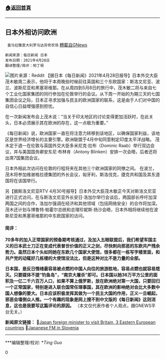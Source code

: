 ###  [:house:返回首頁](https://github.com/ourhimalayas/txt)
---

## 日本外相访问欧洲
` 喜马拉雅意大利罗马达芬奇农场` [轉載自GNews](https://gnews.org/zh-hans/1162001/)

```
新闻来源：每日新闻 日本
发布日期：2021年4月28日
翻译整理/简评：帕丁顿
```

![]()![](https://gnews-media-offload.s3.amazonaws.com/wp-content/uploads/2021/05/01192339/hz2syo2sm0261.png)图片来源：Reddit
【据日本《每日新闻》2021年4月28日报导】日本外交大臣茂木敏周二表示，他将于本周晚些时候前往英国和三个东欧国家：斯洛文尼亚、波兰、波斯尼亚和黑塞哥维那。在从周四到5月8日的旅行中，茂木敏二将与来自七个工业化国家集团的同行参加在伦敦举行的会议。从下周一开始的为期三天的七国集团会议之际，日本正寻求加强与民主的欧洲国家的联系，这是由于人们对中国的自信心日益增强感到担忧。

在一次新闻发布会上茂木说：“当关于印太地区的讨论变得更加活跃时，在此关头，日本必须展示其在欧洲的存在，这一点极为重要。”

《每日新闻》说，欧洲国家一直在将注意力转移到该地区，以确保国家利益，该地区是世界经济增长的主要引擎。欧洲联盟于4月中旬同意制定印度太平洋战略。
茂木定于週一在伦敦与英国外交大臣多米尼克·拉布（Dominic Raab）举行双边会议，并与美国国务卿安东尼·布林肯（Antony Blinken）安排一次会晤，后者还将出席7国集团会议。

日本外相此次访问在伦敦的行程将夹在其他三个欧洲国家的同僚之间。
在波兰，茂木将参加维谢格拉德集团的外长会议，匈牙利，斯洛伐克，捷克共和国及其东道国将在该国举行。

另【据斯洛文尼亚RTV 4月30号报导】日本外交大臣茂木敏正今天对斯洛文尼亚进行正式访问，在与斯洛文尼亚外长安日·洛加尔举行会谈后，两国部长呼吁加深两国之间的合作，洛加尔强调在经济和其他领域（包括网络安全）的合作将加深。茂木还计划与博鲁特·帕霍尔总统和总理珍妮斯·扬沙会晤，日本外相将继续他在波斯尼亚和黑塞哥维那的中东欧国家的访问。

#### 简评：

**70多年的加入正常国家的预备期考核通过，及加入五眼联盟后，我们希望军国主义的日本武士刀正在变成代表普世价值的正义之剑，尽快刺向邪恶的东欧共产残余势力。虽然日本个头如同她在东欧几个国家大使馆，很多都在一栋写字楼里面，和共产党的动辄好几栋楼的大使馆没法比，但是这种对比不是力量的全部。**

**日本国，是反日情绪最容易被点燃的中国人向往的旅游胜地，容易点燃也就容易熄灭。只要媒体不提“钓鱼岛”，“南京大屠杀”即可。日本国以她36万平方公里的面积及一亿二千六百万人口，如果不算上俄罗斯，放在欧洲绝对第一大国，只要回归一个正常国家，特别是进入联合国常任理事国，其在欧洲的影响绝对会比大多数中国人想像的要大。日本应该积极发挥其做为一个民主大国的作用，正义一旦崛起，邪恶会墙倒众人推。一个有趣的现象是网上搜不到中文版的《每日新闻》这则消息，这也是我要写这篇评论的原因。**
（本文仅代表作者个人观点，跟GNEWS平台无关。）

**新闻原文链接：**
🔗[Japan foreign minister to visit Britain, 3 Eastern European countries](https://mainichi.jp/english/articles/20210428/p2g/00m/0na/071000c)
🔗[Japanese FM in Slovenia](http://www.rtvslo.si/radio-si/news/japanese-fm-in-slovenia/578507)

* * *

***编辑整理/校对: **Ting Guo*

0
